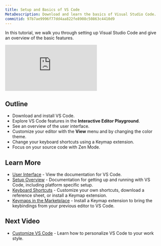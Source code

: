 ```yaml
---
title: Setup and Basics of VS Code
MetaDescription: Download and learn the basics of Visual Studio Code.
commitid: 97b7ae9996f77dd4aa822fe8908c50863c4410d9
---
```


In this tutorial, we walk you through setting up Visual Studio Code and give an overview of the basic features.

<iframe src="https://www.youtube.com/embed/SYRwSyjD8oI?rel=0&amp;disablekb=0&amp;modestbranding=1&amp;showinfo=0" frameborder="0" allowfullscreen></iframe>

## Outline

* Download and install VS Code.
* Explore VS Code features in the **Interactive Editor Playground**.
* See an overview of the user interface.
* Customize your editor with the **View** menu and by changing the color theme.
* Change your keyboard shortcuts using a Keymap extension.
* Focus on your source code with Zen Mode.

## Learn More

* [User Interface](/docs/getstarted/userinterface.md) - View the documentation for VS Code.
* [Setup Overview](/docs/setup/setup-overview.md) - Documentation for getting up and running with VS Code, including platform specific setup.
* [Keyboard Shortcuts](/docs/getstarted/keybindings.md) - Customize your own shortcuts, download a reference sheet, or install a Keymap extension.
* [Keymaps in the Marketplace](https://marketplace.visualstudio.com/search?target=VSCode&category=Keymaps&sortBy=Downloads) - Install a Keymap extension to bring the keybindings from your previous editor to VS Code.

## Next Video

* [Customize VS Code](/docs/introvideos/configure.md) - Learn how to personalize VS Code to your work style.
